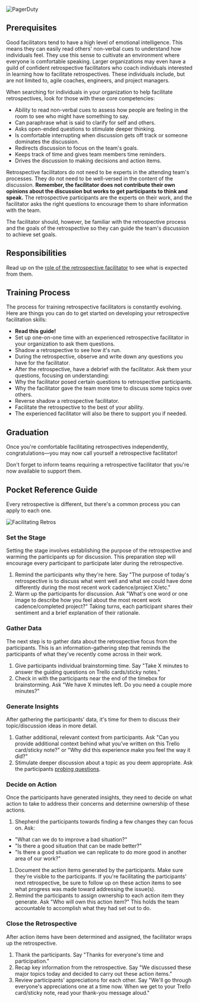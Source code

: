 ![PagerDuty](../assets/img/headers/Retros-Training.png)

## Prerequisites
Good facilitators tend to have a high level of emotional intelligence. This means they can easily read others' non-verbal cues to understand how individuals feel. They use this sense to cultivate an environment where everyone is comfortable speaking. Larger organizations may even have a guild of confident retrospective facilitators who coach individuals interested in learning how to facilitate retrospectives. These individuals include, but are not limited to, agile coaches, engineers, and project managers.

When searching for individuals in your organization to help facilitate retrospectives, look for those with these core competencies:

- Ability to read non-verbal cues to assess how people are feeling in the room to see who might have something to say.
- Can paraphrase what is said to clarify for self and others.
- Asks open-ended questions to stimulate deeper thinking.
- Is comfortable interrupting when discussion gets off track or someone dominates the discussion.
- Redirects discussion to focus on the team's goals.
- Keeps track of time and gives team members time reminders.
- Drives the discussion to making decisions and action items.

Retrospective facilitators do not need to be experts in the attending team's processes. They do not need to be well-versed in the content of the discussion. **Remember, the facilitator does not contribute their own opinions about the discussion but works to get participants to think and speak.** The retrospective participants are the experts on their work, and the facilitator asks the right questions to encourage them to share information with the team.

The facilitator should, however, be familiar with the retrospective process and the goals of the retrospective so they can guide the team's discussion to achieve set goals.

## Responsibilities
Read up on the [role of the retrospective facilitator](getting_started.md#role-of-the-facilitator) to see what is expected from them.

## Training Process
The process for training retrospective facilitators is constantly evolving. Here are things you can do to get started on developing your retrospective facilitation skills:

- **Read this guide!**
- Set up one-on-one time with an experienced retrospective facilitator in your organization to ask them questions.
- Shadow a retrospective to see how it's run.
- During the retrospective, observe and write down any questions you have for the facilitator.
- After the retrospective, have a debrief with the facilitator. Ask them your questions, focusing on understanding:
- Why the facilitator posed certain questions to retrospective participants.
- Why the facilitator gave the team more time to discuss some topics over others.
- Reverse shadow a retrospective facilitator.
- Facilitate the retrospective to the best of your ability.
- The experienced facilitator will also be there to support you if needed.

## Graduation
Once you're comfortable facilitating retrospectives independently, congratulations—you may now call yourself a retrospective facilitator!

Don't forget to inform teams requiring a retrospective facilitator that you're now available to support them.

## Pocket Reference Guide
Every retrospective is different, but there's a common process you can apply to each one.

![Facilitating Retros](../assets/img/facilitating_retrospectives.png)

### Set the Stage
Setting the stage involves establishing the purpose of the retrospective and warming the participants up for discussion. This preparation step will encourage every participant to participate later during the retrospective.

1. Remind the participants why they're here. Say "The purpose of today's retrospective is to discuss what went well and what we could have done differently during the most recent work cadence/project X/etc."
1. Warm up the participants for discussion. Ask "What's one word or one image to describe how you feel about the most recent work cadence/completed project?" Taking turns, each participant shares their sentiment and a brief explanation of their rationale.

### Gather Data
The next step is to gather data about the retrospective focus from the participants. This is an information-gathering step that reminds the participants of what they've recently come across in their work.

1. Give participants individual brainstorming time. Say "Take X minutes to answer the guiding questions on Trello cards/sticky notes."
1. Check in with the participants near the end of the timebox for brainstorming. Ask "We have X minutes left. Do you need a couple more minutes?"

### Generate Insights
After gathering the participants' data, it's time for them to discuss their topic/discussion ideas in more detail.

1. Gather additional, relevant context from participants. Ask "Can you provide additional context behind what you've written on this Trello card/sticky note?" or "Why did this experience make you feel the way it did?"
1. Stimulate deeper discussion about a topic as you deem appropriate. Ask the participants [probing questions](http://schoolreforminitiative.org/doc/probing_questions_guide.pdf).

### Decide on Action
Once the participants have generated insights, they need to decide on what action to take to address their concerns and determine ownership of these actions.

1. Shepherd the participants towards finding a few changes they can focus on. Ask:
 - "What can we do to improve a bad situation?"
 - "Is there a good situation that can be made better?"
 - "Is there a good situation we can replicate to do more good in another area of our work?"
1. Document the action items generated by the participants. Make sure they're visible to the participants. If you're facilitating the participants' next retrospective, be sure to follow up on these action items to see what progress was made toward addressing the issue(s).
1. Remind the participants to assign ownership to each action item they generate. Ask "Who will own this action item?" This holds the team accountable to accomplish what they had set out to do.

### Close the Retrospective
After action items have been determined and assigned, the facilitator wraps up the retrospective.

1. Thank the participants. Say "Thanks for everyone's time and participation."
1. Recap key information from the retrospective. Say "We discussed these major topics today and decided to carry out these action items."
1. Review participants' appreciations for each other. Say "We'll go through everyone's appreciations one at a time now. When we get to your Trello card/sticky note, read your thank-you message aloud."
